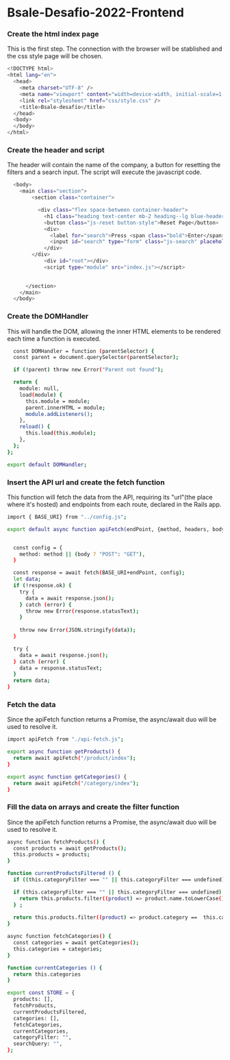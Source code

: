 # Bsale-Desafio-2022-Frontend
### Create the html index page
This is the first step. The connection with the browser will be stablished and the css style page will be chosen.
```bash
<!DOCTYPE html>
<html lang="en">
  <head>
    <meta charset="UTF-8" />
    <meta name="viewport" content="width=device-width, initial-scale=1.0" />
    <link rel="stylesheet" href="css/style.css" />
    <title>Bsale-desafío</title>
  </head>
  <body>
  </body>
</html>
```
### Create the header and script
The header will contain the name of the company, a button for resetting the filters and a search input. The script will execute the javascript code.
```bash
  <body>
    <main class="section">
        <section class="container">

          <div class="flex space-between container-header">
            <h1 class="heading text-center mb-2 heading--lg blue-header bold">Bsale</h1>
            <button class="js-reset button-style">Reset Page</button>
            <div>
              <label for="search">Press <span class="bold">Enter</span> to run the Search</label>
              <input id="search" type="form" class="js-search" placeholder="Empty shows all products"/>
            </div>
        </div>
            <div id="root"></div>
            <script type="module" src="index.js"></script>

    
      </section>
    </main>
  </body>
```
### Create the DOMHandler
This will handle the DOM, allowing the inner HTML elements to be rendered each time a function is executed. 
```bash
  const DOMHandler = function (parentSelector) {
  const parent = document.querySelector(parentSelector);

  if (!parent) throw new Error("Parent not found");

  return {
    module: null,
    load(module) {
      this.module = module;
      parent.innerHTML = module;
      module.addListeners();
    },
    reload() {
      this.load(this.module);
    },
  };
};

export default DOMHandler;
```
### Insert the API url and create the fetch function
This function will fetch the data from the API, requiring its "url"(the place where it's hosted) and endpoints from each route, declared in the Rails app.
```bash
import { BASE_URI} from "../config.js";

export default async function apiFetch(endPoint, {method, headers, body} = {}) {


  const config = {
    method: method || (body ? "POST": "GET"),
  }

  const response = await fetch(BASE_URI+endPoint, config);
  let data;
  if (!response.ok) {
    try {
      data = await response.json();
    } catch (error) {
      throw new Error(response.statusText);
    }
    
    throw new Error(JSON.stringify(data));
  }

  try {
    data = await response.json();
  } catch (error) {
    data = response.statusText;
  }
  return data;
}
```
### Fetch the data
Since the apiFetch function returns a Promise, the async/await duo will be used to resolve it.
```bash
import apiFetch from "./api-fetch.js";

export async function getProducts() {
  return await apiFetch("/product/index");
}

export async function getCategories() {
  return await apiFetch("/category/index");
}
```

### Fill the data on arrays and create the filter function
Since the apiFetch function returns a Promise, the async/await duo will be used to resolve it.
```bash
async function fetchProducts() {
  const products = await getProducts();
  this.products = products;
}

function currentProductsFiltered () {
  if ((this.categoryFilter === "" || this.categoryFilter === undefined) && this.searchQuery === "" ) return this.products

  if (this.categoryFilter === "" || this.categoryFilter === undefined) {
    return this.products.filter((product) => product.name.toLowerCase().includes(this.searchQuery));
  } ;
  
  return this.products.filter((product) => product.category ==  this.categoryFilter && product.name.toLowerCase().includes(this.searchQuery));
}

async function fetchCategories() {
  const categories = await getCategories();
  this.categories = categories;
}

function currentCategories () {
  return this.categories
}

export const STORE = {
  products: [],
  fetchProducts,
  currentProductsFiltered,
  categories: [],
  fetchCategories,
  currentCategories,
  categoryFilter: "",
  searchQuery: "",
};

```

